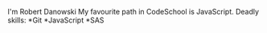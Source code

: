 I'm Robert Danowski
My favourite path in CodeSchool is JavaScript.
Deadly skills:
*Git
*JavaScript
*SAS
